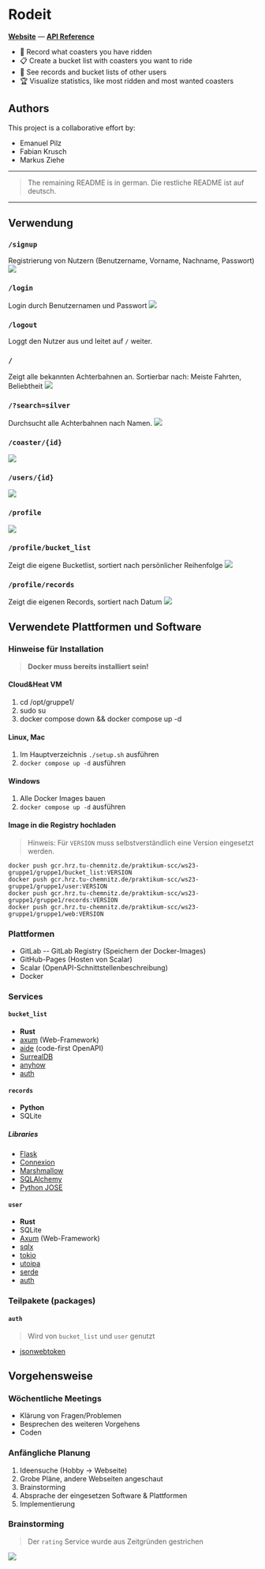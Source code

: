 # Rodeit

**[Website](https://rodeit.mabezi.de/)** &mdash; **[API Reference](https://rodeit.mabezi.de/docs/)**

- 🎢 Record what coasters you have ridden
- 📋 Create a bucket list with coasters you want to ride
- 🙋 See records and bucket lists of other users
- 🏆 Visualize statistics, like most ridden and most wanted coasters

## Authors

This project is a collaborative effort by:

- Emanuel Pilz
- Fabian Krusch
- Markus Ziehe

---

> The remaining README is in german.
> Die restliche README ist auf deutsch.

---

## Verwendung

### `/signup`
Registrierung von Nutzern (Benutzername, Vorname, Nachname, Passwort)
![](_images/signup.png)


### `/login` 
Login durch Benutzernamen und Passwort
![](_images/signin.png)

### `/logout` 
Loggt den Nutzer aus und leitet auf `/` weiter.

### `/`
Zeigt alle bekannten Achterbahnen an. Sortierbar nach: Meiste Fahrten, Beliebtheit
![](_images/coasters.png)

### `/?search=silver`
Durchsucht alle Achterbahnen nach Namen.
![](_images/search.png)

### `/coaster/{id}`
![](_images/coaster.png)

### `/users/{id}`
![](_images/user.png)

### `/profile`
![](_images/profile.png)

### `/profile/bucket_list`
Zeigt die eigene Bucketlist, sortiert nach persönlicher Reihenfolge
![](_images/bucket_list.png)

### `/profile/records`
Zeigt die eigenen Records, sortiert nach Datum
![](_images/records.png)

## Verwendete Plattformen und Software

### Hinweise für Installation

> **Docker muss bereits installiert sein!**

#### Cloud&Heat VM
1. cd /opt/gruppe1/
2. sudo su
3. docker compose down && docker compose up -d

#### Linux, Mac
1. Im Hauptverzeichnis `./setup.sh` ausführen
2. `docker compose up -d` ausführen

#### Windows
1. Alle Docker Images bauen
2. `docker compose up -d` ausführen

#### Image in die Registry hochladen
> Hinweis: Für `VERSION` muss selbstverständlich eine Version eingesetzt werden.
```
docker push gcr.hrz.tu-chemnitz.de/praktikum-scc/ws23-gruppe1/gruppe1/bucket_list:VERSION
docker push gcr.hrz.tu-chemnitz.de/praktikum-scc/ws23-gruppe1/gruppe1/user:VERSION
docker push gcr.hrz.tu-chemnitz.de/praktikum-scc/ws23-gruppe1/gruppe1/records:VERSION
docker push gcr.hrz.tu-chemnitz.de/praktikum-scc/ws23-gruppe1/gruppe1/web:VERSION
```

### Plattformen
- GitLab
-- GitLab Registry (Speichern der Docker-Images)
- GitHub-Pages (Hosten von Scalar)
- Scalar (OpenAPI-Schnittstellenbeschreibung)
- Docker

### Services

#### `bucket_list`
- **Rust**
- [axum](https://github.com/tokio-rs/axum) (Web-Framework)
- [aide](https://github.com/tamasfe/aide) (code-first OpenAPI)
- [SurrealDB](https://surrealdb.com/)
- [anyhow](https://github.com/dtolnay/anyhow)
- [auth](#auth)

#### `records`
- **Python**
- SQLite

##### Libraries
- [Flask](https://flask.palletsprojects.com/en/3.0.x/)
- [Connexion](https://connexion.readthedocs.io/en/latest/)
- [Marshmallow](https://marshmallow.readthedocs.io/en/stable/)
- [SQLAlchemy](https://www.sqlalchemy.org/)
- [Python JOSE](https://python-jose.readthedocs.io/en/latest/)

#### `user`
- **Rust**
- SQLite
- [Axum](https://github.com/tokio-rs/axum) (Web-Framework)
- [sqlx](https://github.com/launchbadge/sqlx)
- [tokio](https://tokio.rs/)
- [utoipa](https://github.com/juhaku/utoipa)
- [serde](https://serde.rs/)
- [auth](#auth)

### Teilpakete (packages)

#### `auth`

> Wird von `bucket_list` und `user` genutzt

- [jsonwebtoken](https://jwt.io/)

## Vorgehensweise

### Wöchentliche Meetings

 - Klärung von Fragen/Problemen
 - Besprechen des weiteren Vorgehens
 - Coden

### Anfängliche Planung

 1. Ideensuche (Hobby -> Webseite)
 2. Grobe Pläne, andere Webseiten angeschaut
 3. Brainstorming
 4. Absprache der eingesetzen Software & Plattformen
 5. Implementierung

### Brainstorming

> Der `rating` Service wurde aus Zeitgründen gestrichen

![](_images/brainstorming.svg)
